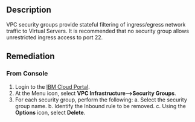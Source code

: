 ## Description

VPC security groups provide stateful filtering of ingress/egress network traffic to Virtual Servers. It is recommended that no security group allows unrestricted ingress access to port 22.

## Remediation

### From Console

1. Login to the [IBM Cloud Portal](https://cloud.ibm.com).
2. At the Menu icon, select **VPC Infrastructure-->Security Groups**.
3. For each security group, perform the following:
    a. Select the security group name.
    b. Identify the Inbound rule to be removed.
    c. Using the **Options** icon, select **Delete**.

